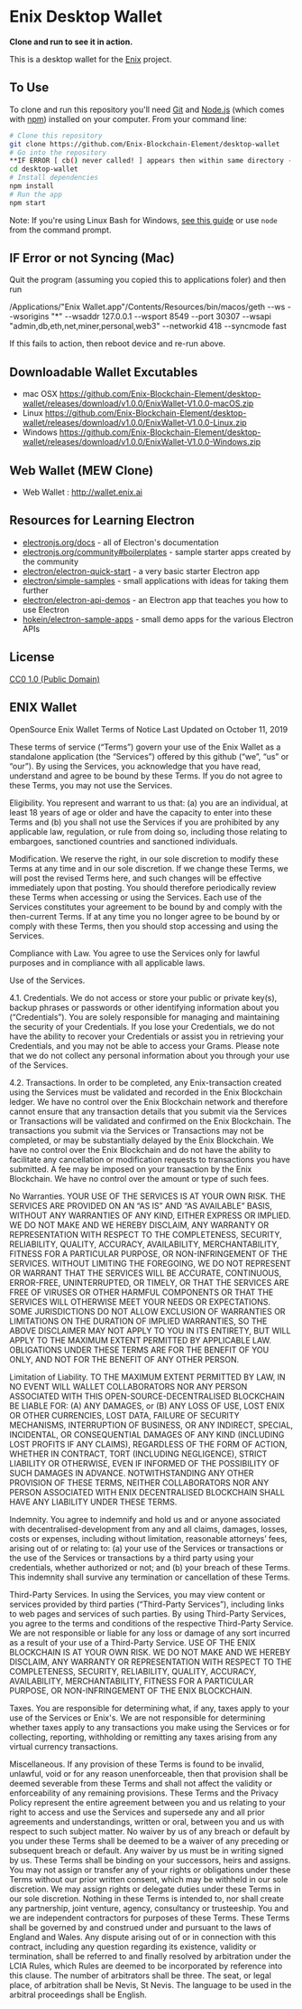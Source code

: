 # Enix Desktop Wallet

**Clone and run to see it in action.**

This is a desktop wallet for the [Enix](https://enix.ai/) project.

## To Use

To clone and run this repository you'll need [Git](https://git-scm.com) and [Node.js](https://nodejs.org/en/download/) (which comes with [npm](http://npmjs.com)) installed on your computer. From your command line:

```bash
# Clone this repository
git clone https://github.com/Enix-Blockchain-Element/desktop-wallet
# Go into the repository
**IF ERROR [ cb() never called! ] appears then within same directory - run [ sudo chown -R $(whoami) ~/.npm ]**
cd desktop-wallet
# Install dependencies
npm install
# Run the app
npm start
```

Note: If you're using Linux Bash for Windows, [see this guide](https://www.howtogeek.com/261575/how-to-run-graphical-linux-desktop-applications-from-windows-10s-bash-shell/) or use `node` from the command prompt.

## IF Error or not Syncing  (Mac)

Quit the program (assuming you copied this to applications foler) and then run 


/Applications/"Enix Wallet.app"/Contents/Resources/bin/macos/geth --ws --wsorigins "*" --wsaddr 127.0.0.1 --wsport 8549 --port 30307 --wsapi "admin,db,eth,net,miner,personal,web3" --networkid 418 --syncmode fast

If this fails to action, then reboot device and re-run above.

## Downloadable Wallet Excutables

- mac OSX https://github.com/Enix-Blockchain-Element/desktop-wallet/releases/download/v1.0.0/EnixWallet-V1.0.0-macOS.zip
- Linux https://github.com/Enix-Blockchain-Element/desktop-wallet/releases/download/v1.0.0/EnixWallet-V1.0.0-Linux.zip
- Windows https://github.com/Enix-Blockchain-Element/desktop-wallet/releases/download/v1.0.0/EnixWallet-V1.0.0-Windows.zip

## Web Wallet (MEW Clone) 

- Web Wallet : http://wallet.enix.ai

## Resources for Learning Electron

- [electronjs.org/docs](https://electronjs.org/docs) - all of Electron's documentation
- [electronjs.org/community#boilerplates](https://electronjs.org/community#boilerplates) - sample starter apps created by the community
- [electron/electron-quick-start](https://github.com/electron/electron-quick-start) - a very basic starter Electron app
- [electron/simple-samples](https://github.com/electron/simple-samples) - small applications with ideas for taking them further
- [electron/electron-api-demos](https://github.com/electron/electron-api-demos) - an Electron app that teaches you how to use Electron
- [hokein/electron-sample-apps](https://github.com/hokein/electron-sample-apps) - small demo apps for the various Electron APIs

## License

[CC0 1.0 (Public Domain)](LICENSE.md)

## ENIX Wallet

OpenSource Enix Wallet
Terms of Notice
Last Updated on October 11, 2019

These terms of service (“Terms”) govern your use of the Enix Wallet as a standalone application  (the “Services”) offered by this github (“we”, “us” or “our”). By using the Services, you acknowledge that you have read, understand and agree to be bound by these Terms. If you do not agree to these Terms, you may not use the Services.

Eligibility. You represent and warrant to us that: (a) you are an individual, at least 18 years of age or older and have the capacity to enter into these Terms and (b) you shall not use the Services if you are prohibited by any applicable law, regulation, or rule from doing so, including those relating to embargoes, sanctioned countries and sanctioned individuals.

Modification. We reserve the right, in our sole discretion to modify these Terms at any time and in our sole discretion. If we change these Terms, we will post the revised Terms here, and such changes will be effective immediately upon that posting. You should therefore periodically review these Terms when accessing or using the Services. Each use of the Services constitutes your agreement to be bound by and comply with the then-current Terms. If at any time you no longer agree to be bound by or comply with these Terms, then you should stop accessing and using the Services.

Compliance with Law. You agree to use the Services only for lawful purposes and in compliance with all applicable laws.

Use of the Services.

4.1. Credentials. We do not access or store your public or private key(s), backup phrases or passwords or other identifying information about you (“Credentials”). You are solely responsible for managing and maintaining the security of your Credentials. If you lose your Credentials, we do not have the ability to recover your Credentials or assist you in retrieving your Credentials, and you may not be able to access your Grams. Please note that we do not collect any personal information about you through your use of the Services.

4.2. Transactions. In order to be completed, any Enix-transaction created using the Services must be validated and recorded in the Enix Blockchain ledger. We have no control over the Enix Blockchain network and therefore cannot ensure that any transaction details that you submit via the Services or Transactions will be validated and confirmed on the Enix Blockchain. The transactions you submit via the Services or Transactions may not be completed, or may be substantially delayed by the Enix Blockchain. We have no control over the Enix Blockchain and do not have the ability to facilitate any cancellation or modification requests to transactions you have submitted. A fee may be imposed on your transaction by the Enix Blockchain. We have no control over the amount or type of such fees.

No Warranties. YOUR USE OF THE SERVICES IS AT YOUR OWN RISK. THE SERVICES ARE PROVIDED ON AN “AS IS” AND “AS AVAILABLE” BASIS, WITHOUT ANY WARRANTIES OF ANY KIND, EITHER EXPRESS OR IMPLIED. WE DO NOT MAKE AND WE HEREBY DISCLAIM, ANY WARRANTY OR REPRESENTATION WITH RESPECT TO THE COMPLETENESS, SECURITY, RELIABILITY, QUALITY, ACCURACY, AVAILABILITY, MERCHANTABILITY, FITNESS FOR A PARTICULAR PURPOSE, OR NON-INFRINGEMENT OF THE SERVICES. WITHOUT LIMITING THE FOREGOING, WE DO NOT REPRESENT OR WARRANT THAT THE SERVICES WILL BE ACCURATE, CONTINUOUS, ERROR-FREE, UNINTERRUPTED, OR TIMELY, OR THAT THE SERVICES ARE FREE OF VIRUSES OR OTHER HARMFUL COMPONENTS OR THAT THE SERVICES WILL OTHERWISE MEET YOUR NEEDS OR EXPECTATIONS. SOME JURISDICTIONS DO NOT ALLOW EXCLUSION OF WARRANTIES OR LIMITATIONS ON THE DURATION OF IMPLIED WARRANTIES, SO THE ABOVE DISCLAIMER MAY NOT APPLY TO YOU IN ITS ENTIRETY, BUT WILL APPLY TO THE MAXIMUM EXTENT PERMITTED BY APPLICABLE LAW. OBLIGATIONS UNDER THESE TERMS ARE FOR THE BENEFIT OF YOU ONLY, AND NOT FOR THE BENEFIT OF ANY OTHER PERSON.

Limitation of Liability. TO THE MAXIMUM EXTENT PERMITTED BY LAW, IN NO EVENT WILL WALLET COLLABORATORS NOR ANY PERSON ASSOCIATED WITH THIS OPEN-SOURCE-DECENTRALISED BLOCKCHAIN BE LIABLE FOR: (A) ANY DAMAGES, or (B) ANY LOSS OF USE, LOST ENIX OR OTHER CURRENCIES, LOST DATA, FAILURE OF SECURITY MECHANISMS, INTERRUPTION OF BUSINESS, OR ANY INDIRECT, SPECIAL, INCIDENTAL, OR CONSEQUENTIAL DAMAGES OF ANY KIND (INCLUDING LOST PROFITS IF ANY CLAIMS), REGARDLESS OF THE FORM OF ACTION, WHETHER IN CONTRACT, TORT (INCLUDING NEGLIGENCE), STRICT LIABILITY OR OTHERWISE, EVEN IF INFORMED OF THE POSSIBILITY OF SUCH DAMAGES IN ADVANCE. NOTWITHSTANDING ANY OTHER PROVISION OF THESE TERMS, NEITHER COLLABORATORS NOR ANY PERSON ASSOCIATED WITH ENIX DECENTRALISED BLOCKCHAIN SHALL HAVE ANY LIABILITY UNDER THESE TERMS.

Indemnity. You agree to indemnify and hold us and or anyone associated with decentralised-development from any and all claims, damages, losses, costs or expenses, including without limitation, reasonable attorneys’ fees, arising out of or relating to: (a) your use of the Services or transactions or the use of the Services or transactions by a third party using your credentials, whether authorized or not; and (b) your breach of these Terms. This indemnity shall survive any termination or cancellation of these Terms.

Third-Party Services. In using the Services, you may view content or services provided by third parties (“Third-Party Services”), including links to web pages and services of such parties. By using Third-Party Services, you agree to the terms and conditions of the respective Third-Party Service. We are not responsible or liable for any loss or damage of any sort incurred as a result of your use of a Third-Party Service. USE OF THE ENIX BLOCKCHAIN IS AT YOUR OWN RISK. WE DO NOT MAKE AND WE HEREBY DISCLAIM, ANY WARRANTY OR REPRESENTATION WITH RESPECT TO THE COMPLETENESS, SECURITY, RELIABILITY, QUALITY, ACCURACY, AVAILABILITY, MERCHANTABILITY, FITNESS FOR A PARTICULAR PURPOSE, OR NON-INFRINGEMENT OF THE ENIX BLOCKCHAIN.

Taxes. You are responsible for determining what, if any, taxes apply to your use of the Services or Enix's. We are not responsible for determining whether taxes apply to any transactions you make using the Services or for collecting, reporting, withholding or remitting any taxes arising from any virtual currency transactions.

Miscellaneous. If any provision of these Terms is found to be invalid, unlawful, void or for any reason unenforceable, then that provision shall be deemed severable from these Terms and shall not affect the validity or enforceability of any remaining provisions. These Terms and the Privacy Policy represent the entire agreement between you and us relating to your right to access and use the Services and supersede any and all prior agreements and understandings, written or oral, between you and us with respect to such subject matter. No waiver by us of any breach or default by you under these Terms shall be deemed to be a waiver of any preceding or subsequent breach or default. Any waiver by us must be in writing signed by us. These Terms shall be binding on your successors, heirs and assigns. You may not assign or transfer any of your rights or obligations under these Terms without our prior written consent, which may be withheld in our sole discretion. We may assign rights or delegate duties under these Terms in our sole discretion. Nothing in these Terms is intended to, nor shall create any partnership, joint venture, agency, consultancy or trusteeship. You and we are independent contractors for purposes of these Terms. These Terms shall be governed by and construed under and pursuant to the laws of England and Wales. Any dispute arising out of or in connection with this contract, including any question regarding its existence, validity or termination, shall be referred to and finally resolved by arbitration under the LCIA Rules, which Rules are deemed to be incorporated by reference into this clause. The number of arbitrators shall be three. The seat, or legal place, of arbitration shall be Nevis, St Nevis. The language to be used in the arbitral proceedings shall be English.
